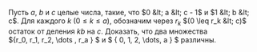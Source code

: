 Пусть $a$, $b$ и  $c$ целые числа, такие, что $0  &lt;  a  &lt;  c - 1$ и $1 &lt; b &lt; c$. 
Для каждого $k$ $(0 \leq k \leq a)$, обозначим через $r_k$  $(0 \leq r_k &lt; c)$ 
остаток от деления  $kb$ на  $c$. Доказать, что два множества  
$\{r_0, r_1, r_2, \dots \, r_a \} $ и  $ \{ 0, 1, 2, \dots, a \} $ различны.